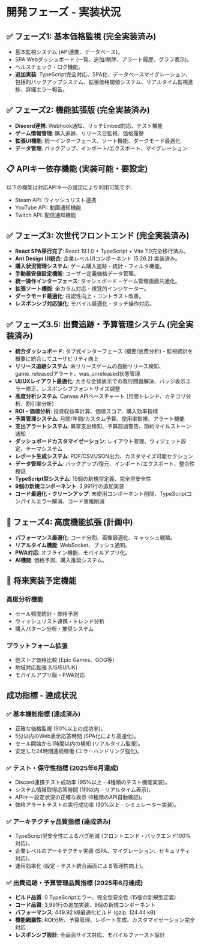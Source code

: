 # 開発フェーズ - 実装状況

## ✅ フェーズ1: 基本価格監視 (完全実装済み)

* 基本監視システム (API連携、データベース)。
* SPA Webダッシュボード (一覧、追加/削除、アラート履歴、グラフ表示)。
* ヘルスチェック・ログ機能。
* **追加実装**: TypeScript完全対応、SPA化、データベースマイグレーション、包括的バックアップシステム、拡張価格閾値システム、リアルタイム監視進捗、詳細エラー報告。

## ✅ フェーズ2: 機能拡張版 (完全実装済み)

* **Discord連携**: Webhook通知、リッチEmbed対応、テスト機能
* **ゲーム情報管理**: 購入追跡、リリース日監視、価格履歴
* **拡張UI機能**: 統一インターフェース、ソート機能、ダークモード最適化
* **データ管理**: バックアップ、インポート/エクスポート、マイグレーション

## 📋 APIキー依存機能 (実装可能・要設定)

以下の機能は対応APIキーの設定により利用可能です:

* Steam API: ウィッシュリスト連携
* YouTube API: 動画通知機能
* Twitch API: 配信通知機能

## ✅ フェーズ3: 次世代フロントエンド (完全実装済み)

* **React SPA移行完了**: React 19.1.0 + TypeScript + Vite 7.0完全移行済み。
* **Ant Design UI統合**: 企業レベルUIコンポーネント (5.26.2) 実装済み。
* **購入状況管理システム**: ゲーム購入追跡・統計・フィルタ機能。
* **手動最安値設定機能**: ユーザー定義価格データ管理。
* **統一操作インターフェース**: ダッシュボード・ゲーム管理画面共通化。
* **拡張ソート機能**: 全カラム対応・視覚的インジケーター。
* **ダークモード最適化**: 視認性向上・コントラスト改善。
* **レスポンシブ対応強化**: モバイル最適化・タッチ操作対応。

## ✅ フェーズ3.5: 出費追跡・予算管理システム (完全実装済み)

* **統合ダッシュボード**: タブ式インターフェース (概要/出費分析) - 監視統計を概要に統合してユーザビリティ向上
* **リリース追跡システム**: 未リリースゲームの自動リリース検知、game_releasedアラート、was_unreleased状態管理
* **UI/UXレイアウト最適化**: 大きな金額表示での改行問題解決、バッジ表示エラー修正、レスポンシブフォントサイズ調整
* **高度分析システム**: Canvas APIベースチャート (月間トレンド、カテゴリ分析、割引率分析)
* **ROI・価値分析**: 投資収益率計算、価値スコア、購入効率指標
* **予算管理システム**: 月間/年間/カスタム予算、使用率監視、アラート機能
* **支出アラートシステム**: 異常支出検知、予算超過警告、節約マイルストーン通知
* **ダッシュボードカスタマイゼーション**: レイアウト管理、ウィジェット設定、テーマシステム
* **レポート生成システム**: PDF/CSV/JSON出力、カスタマイズ可能セクション
* **データ管理システム**: バックアップ/復元、インポート/エクスポート、整合性検証
* **TypeScript型システム**: 15個の新規型定義、完全型安全性
* **9個の新規コンポーネント**: 3,991行の追加実装
* **コード最適化・クリーンアップ**: 未使用コンポーネント削除、TypeScriptコンパイルエラー解消、コード重複削減

## 🔄 フェーズ4: 高度機能拡張 (計画中)

* **パフォーマンス最適化**: コード分割、画像最適化、キャッシュ戦略。
* **リアルタイム機能**: WebSocket、プッシュ通知。
* **PWA対応**: オフライン機能、モバイルアプリ化。
* **AI機能**: 価格予測、購入推奨システム。

## 🔮 将来実装予定機能

### 高度分析機能
* セール頻度統計・価格予測
* ウィッシュリスト連携・トレンド分析
* 購入パターン分析・推奨システム

### プラットフォーム拡張
* 他ストア価格比較 (Epic Games、GOG等)
* 地域対応拡張 (US/EU/UK)
* モバイルアプリ版・PWA対応

## 成功指標 - 達成状況

### ✅ 基本機能指標 (達成済み)

* 正確な価格監視 (90%以上の成功率)。
* 5分以内のWeb表示応答時間 (SPA化により高速化)。
* セール開始から1時間以内の検知 (リアルタイム監視)。
* 安定した24時間連続稼働 (エラーハンドリング強化)。

### ✅ テスト・保守性指標 (2025年6月達成)

* Discord連携テスト成功率 (95%以上 - 4種類のテスト機能実装)。
* システム情報取得応答時間 (1秒以内 - リアルタイム表示)。
* APIキー設定状況の正確な表示 (6種類のAPI自動検証)。
* 価格アラートテストの実行成功率 (90%以上 - シミュレーター実装)。

### ✅ アーキテクチャ品質指標 (達成済み)

* TypeScript型安全性によるバグ削減 (フロントエンド・バックエンド100%対応)。
* 企業レベルのアーキテクチャ実装 (SPA、マイグレーション、セキュリティ対応)。
* 運用効率化 (設定・テスト統合画面による管理性向上)。

### ✅ 出費追跡・予算管理品質指標 (2025年6月達成)

* **ビルド品質**: 0 TypeScriptエラー、完全型安全性 (15個の新規型定義)
* **コード品質**: 3,991行の追加実装、9個の新規コンポーネント
* **パフォーマンス**: 449.92 kB最適化ビルド (gzip: 124.44 kB)
* **機能網羅性**: ROI分析、予算管理、レポート生成、カスタマイゼーション完全対応
* **レスポンシブ設計**: 全画面サイズ対応、モバイルファースト設計